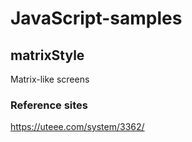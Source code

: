 # JavaScript-samples
## matrixStyle
Matrix-like screens

### Reference sites
https://uteee.com/system/3362/